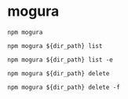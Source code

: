 # mogura

```
npm mogura
```

```
npm mogura ${dir_path} list
```

```
npm mogura ${dir_path} list -e
```

```
npm mogura ${dir_path} delete
```

```
npm mogura ${dir_path} delete -f
```
